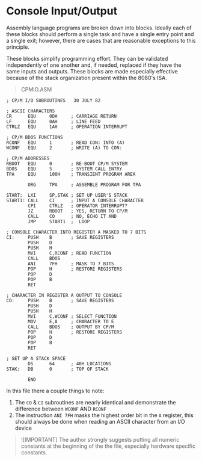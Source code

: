 # Console Input/Output

Assembly language programs are broken down into blocks. Ideally each of these blocks should perform a single task and have a single entry point and a single exit; however, there are cases that are reasonable exceptions to this principle.

These blocks simplify programming effort. They can be validated independently of one another and, if needed, replaced if they have the same inputs and outputs. These blocks are made especially effective because of the stack organization present within the 8080's ISA.


> CPMIO.ASM
```
; CP/M I/O SUBROUTINES   30 JULY 82

; ASCII CHARACTERS
CR      EQU     0DH     ; CARRIAGE RETURN
LF      EQU     0AH     ; LINE FEED
CTRLZ   EQU     1AH     ; OPERATION INTERRUPT

; CP/M BDOS FUNCTIONS
RCONF   EQU     1       ; READ CON: INTO (A)
WCONF   EQU     2       ; WRITE (A) TO CON:

; CP/M ADDRESSES
RBOOT   EQU     0       ; RE-BOOT CP/M SYSTEM
BDOS    EQU     5       ; SYSTEM CALL ENTRY
TPA     EQU     100H    ; TRANSIENT PROGRAM AREA

        ORG     TPA     ; ASSEMBLE PROGRAM FOR TPA

START:  LXI     SP,STAK ; SET UP USER'S STACK
START1: CALL    CI      ; INPUT A CONSOLE CHARACTER
        CPI     CTRLZ   ; OPERATOR INTERRUPT?
        JZ      RBOOT   ; YES, RETURN TO CP/M
        CALL    CO      ; NO, ECHO IT AND
        JMP     START1  ;  LOOP

; CONSOLE CHARACTER INTO REGISTER A MASKED TO 7 BITS
CI:     PUSH    B       ; SAVE REGISTERS
        PUSH    D
        PUSH    H
        MVI     C,RCONF ; READ FUNCTION
        CALL    BDOS
        ANI     7FH     ; MASK TO 7 BITS
        POP     H       ; RESTORE REGISTERS
        POP     D
        POP     B
        RET

; CHARACTER IN REGISTER A OUTPUT TO CONSOLE
CO:     PUSH    B       ; SAVE REGISTERS
        PUSH    D
        PUSH    H
        MVI     C,WCONF ; SELECT FUNCTION
        MOV     E,A     ; CHARACTER TO E
        CALL    BDOS    ; OUTPUT BY CP/M
        POP     H       ; RESTORE REGISTERS
        POP     D
        POP     B
        RET

; SET UP A STACK SPACE
        DS      64      ; 40H LOCATIONS
STAK:   DB      0       ; TOP OF STACK

        END
```

In this file there a couple things to note:
  1. The `CO` & `CI` subroutines are nearly identical and demonstrate the difference between `WCONF` AND `RCONF` 
  2. The instruction `ANI 7FH` masks the highest order bit in the `A` register, this should always be done when reading an ASCII character from an I/O device

> ![IMPORTANT]
> The author strongly suggests putting all numeric constants at the beginning of the the file, especially hardware specific constants.



